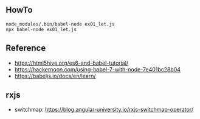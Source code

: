 ## HowTo

    node_modules/.bin/babel-node ex01_let.js
    npx babel-node ex01_let.js

## Reference
- https://html5hive.org/es6-and-babel-tutorial/    
- https://hackernoon.com/using-babel-7-with-node-7e401bc28b04
- https://babeljs.io/docs/en/learn/

## rxjs
- switchmap: https://blog.angular-university.io/rxjs-switchmap-operator/
